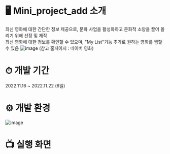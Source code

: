 # 🖥 Mini_project_add 소개
최신 영화에 대한 간단한 정보 제공으로, 문화 사업을 활성화하고 문화적 소양을 끌어 올리기 위해 선정 및 제작  
최신 영화에 대한 정보를 확인할 수 있으며, "My List"기능 추가로 원하는 영화를 찜할 수 있음
![image](https://github.com/helmijin/Mini_project_add/assets/113495471/400e20ff-5b69-4a4f-b335-ea66355f7792)
(참고 홈페이지 : 네이버 영화)

# ⏱ 개발 기간
2022.11.16 ~ 2022.11.22 (6일)

# ⚙ 개발 환경 
![image](https://github.com/helmijin/Mini_project_add/assets/113495471/362f5f96-c229-4cf6-8282-c9e704314777)


# 📺 실행 화면

